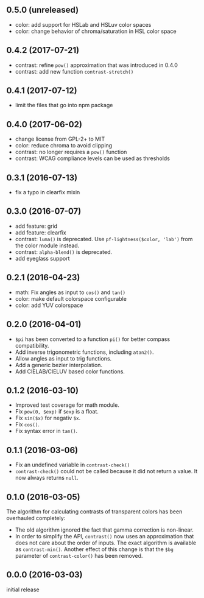 0.5.0 (unreleased)
------------------

- color: add support for HSLab and HSLuv color spaces
- color: change behavior of chroma/saturation in HSL color space

0.4.2 (2017-07-21)
------------------

- contrast: refine `pow()` approximation that was introduced in 0.4.0
- contrast: add new function `contrast-stretch()`

0.4.1 (2017-07-12)
------------------

- limit the files that go into npm package

0.4.0 (2017-06-02)
------------------

- change license from GPL-2+ to MIT
- color: reduce chroma to avoid clipping
- contrast: no longer requires a `pow()` function
- contrast: WCAG compliance levels can be used as thresholds

0.3.1 (2016-07-13)
------------------

- fix a typo in clearfix mixin

0.3.0 (2016-07-07)
------------------

- add feature: grid
- add feature: clearfix
- contrast: `luma()` is deprecated. Use `pf-lightness($color, 'lab')` from the
  color module instead.
- contrast: `alpha-blend()` is deprecated.
- add eyeglass support

0.2.1 (2016-04-23)
------------------

- math: Fix angles as input to `cos()` and `tan()`
- color: make default colorspace configurable
- color: add YUV colorspace

0.2.0 (2016-04-01)
------------------

- `$pi` has been converted to a function `pi()` for better compass
  compatibility.
- Add inverse trigonometric functions, including `atan2()`.
- Allow angles as input to trig functions.
- Add a generic bezier interpolation.
- Add CIELAB/CIELUV based color functions.

0.1.2 (2016-03-10)
------------------

- Improved test coverage for math module.
- Fix `pow(0, $exp)` if `$exp` is a float.
- Fix `sin($x)` for negativ `$x`.
- Fix `cos()`.
- Fix syntax error in `tan()`.

0.1.1 (2016-03-06)
------------------

- Fix an undefined variable in `contrast-check()`
- `contrast-check()` could not be called because it did not return a value. It
  now always returns `null`.

0.1.0 (2016-03-05)
------------------

The algorithm for calculating contrasts of transparent colors has been
overhauled completely:

- The old algorithm ignored the fact that gamma correction is non-linear.
- In order to simplify the API, `contrast()` now uses an approximation that
  does not care about the order of inputs. The exact algorithm is available as
  `contrast-min()`. Another effect of this change is that the `$bg` parameter
  of `contrast-color()` has been removed.

0.0.0 (2016-03-03)
------------------

initial release

